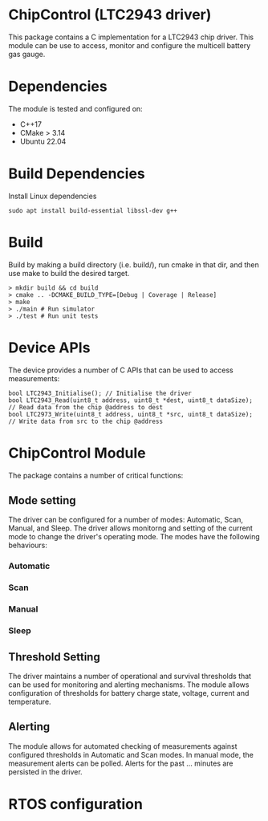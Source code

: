 # ChipControl (LTC2943 driver)
This package contains a C implementation for a LTC2943 chip driver. This module can be use to access, monitor and configure the multicell battery gas gauge. 

# Dependencies
The module is tested and configured on:

* C++17
* CMake > 3.14
* Ubuntu 22.04

# Build Dependencies
Install Linux dependencies
```
sudo apt install build-essential libssl-dev g++
```

# Build
Build by making a build directory (i.e. build/), run cmake in that dir, and then use 
make to build the desired target.

```
> mkdir build && cd build
> cmake .. -DCMAKE_BUILD_TYPE=[Debug | Coverage | Release]
> make
> ./main # Run simulator
> ./test # Run unit tests 
```

# Device APIs
The device provides a number of C APIs that can be used to access measurements:
```
bool LTC2943_Initialise(); // Initialise the driver
bool LTC2943_Read(uint8_t address, uint8_t *dest, uint8_t dataSize);  // Read data from the chip @address to dest
bool LTC2973_Write(uint8_t address, uint8_t *src, uint8_t dataSize);   // Write data from src to the chip @address
```

# ChipControl Module
The package contains a number of critical functions:

## Mode setting
The driver can be configured for a number of modes: Automatic, Scan, Manual, and Sleep. The driver allows monitorng and setting of the current mode to change the driver's operating mode. The modes have the following behaviours:
 

### Automatic
### Scan 
### Manual 
### Sleep 

## Threshold Setting
The driver maintains a number of operational and survival thresholds that can be used for monitoring and alerting mechanisms. The module allows configuration of thresholds for battery charge state, voltage, current and temperature.

## Alerting
The module allows for automated checking of measurements against configured thresholds in Automatic and Scan modes. In manual mode, the measurement alerts can be polled. Alerts for the past ... minutes are persisted in the driver.

# RTOS configuration
